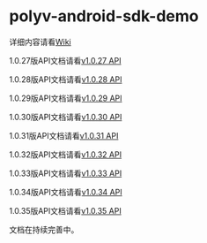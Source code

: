 
polyv-android-sdk-demo
======================

详细内容请看[Wiki](https://github.com/easefun/polyv-android-sdk-demo/wiki)

1.0.27版API文档请看[v1.0.27 API](http://demo.polyv.net/polyv/android/sdk/1.0.27/api/index.html)

1.0.28版API文档请看[v1.0.28 API](http://demo.polyv.net/polyv/android/sdk/1.0.28/api/index.html)

1.0.29版API文档请看[v1.0.29 API](http://demo.polyv.net/polyv/android/sdk/1.0.29/api/index.html)

1.0.30版API文档请看[v1.0.30 API](http://demo.polyv.net/polyv/android/sdk/1.0.30/api/index.html)

1.0.31版API文档请看[v1.0.31 API](http://demo.polyv.net/polyv/android/sdk/1.0.31/api/index.html)

1.0.32版API文档请看[v1.0.32 API](http://demo.polyv.net/polyv/android/sdk/1.0.32/api/index.html)

1.0.33版API文档请看[v1.0.33 API](http://demo.polyv.net/polyv/android/sdk/1.0.33/api/index.html)

1.0.34版API文档请看[v1.0.34 API](http://demo.polyv.net/polyv/android/sdk/1.0.34/api/index.html)

1.0.35版API文档请看[v1.0.35 API](http://demo.polyv.net/polyv/android/sdk/1.0.35/api/index.html)

文档在持续完善中。